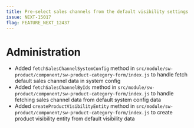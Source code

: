 ```yaml
---
title: Pre-select sales channels from the default visibility settings
issue: NEXT-15017
flag: FEATURE_NEXT_12437
---
```

# Administration
*  Added `fetchSalesChannelSystemConfig` method in `src/module/sw-product/component/sw-product-category-form/index.js` to handle fetch default sales channel data in system config
*  Added `fetchSalesChannelByIds` method in `src/module/sw-product/component/sw-product-category-form/index.js` to handle fetching sales channel data from default system config data
*  Added `createProductVisibilityEntity` method in `src/module/sw-product/component/sw-product-category-form/index.js` to create product visibility entity from default visibility data
